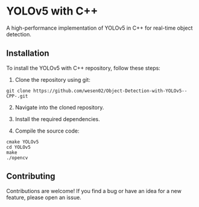 # YOLOv5 with C++
A high-performance implementation of YOLOv5 in C++ for real-time object detection.

## Installation

To install the YOLOv5 with C++ repository, follow these steps:

1. Clone the repository using git:
```
git clone https://github.com/wesen02/Object-Detection-with-YOLOv5--CPP-.git
```

2. Navigate into the cloned repository.

3. Install the required dependencies.

4. Compile the source code:
```
cmake YOLOv5
cd YOLOv5
make
./opencv
```


## Contributing

Contributions are welcome! If you find a bug or have an idea for a new feature, please open an issue.
